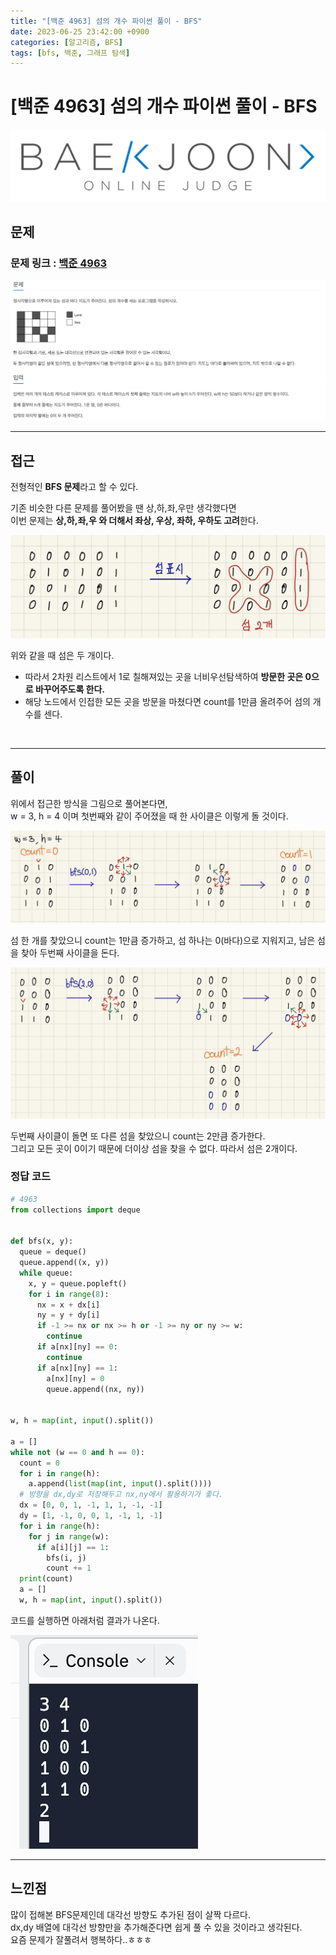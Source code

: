 ```yaml
---
title: "[백준 4963] 섬의 개수 파이썬 풀이 - BFS"
date: 2023-06-25 23:42:00 +0900
categories: [알고리즘, BFS]
tags: [bfs, 백준, 그래프 탐색]
---
```


# [백준 4963] 섬의 개수 파이썬 풀이 - BFS

![main-img](/assets/img/boj-logo.png)

## 문제

### 문제 링크 : [백준 4963](https://www.acmicpc.net/problem/4963)

![문제](/assets/img/4963.png)
<br>

---

## 접근

전형적인 **BFS 문제**라고 할 수 있다.

기존 비슷한 다른 문제를 풀어봤을 땐 상,하,좌,우만 생각했다면
<br>
이번 문제는 **상,하,좌,우 와 더해서 좌상, 우상, 좌하, 우하도 고려**한다.

![문제](/assets/img/4963-bfs0.jpg)

위와 같을 때 섬은 두 개이다.
<br>

- 따라서 2차원 리스트에서 1로 칠해져있는 곳을 너비우선탐색하여 **방문한 곳은 0으로 바꾸어주도록 한다.**
- 해당 노드에서 인접한 모든 곳을 방문을 마쳤다면 count를 1만큼 올려주어 섬의 개수를 센다.

<br>

---

## 풀이

위에서 접근한 방식을 그림으로 풀어본다면,
<br>
w = 3, h = 4 이며 첫번째와 같이 주어졌을 때 한 사이클은 이렇게 돌 것이다.

![문제](/assets/img/4963-bfs1.jpg)

섬 한 개를 찾았으니 count는 1만큼 증가하고, 섬 하나는 0(바다)으로 지워지고, 남은 섬을 찾아 두번째 사이클을 돈다.

![문제](/assets/img/4963-bfs2.jpg)

두번째 사이클이 돌면 또 다른 섬을 찾았으니 count는 2만큼 증가한다.
<br>
그리고 모든 곳이 0이기 때문에 더이상 섬을 찾을 수 없다. 따라서 섬은 2개이다.

### 정답 코드

```python
# 4963
from collections import deque


def bfs(x, y):
  queue = deque()
  queue.append((x, y))
  while queue:
    x, y = queue.popleft()
    for i in range(8):
      nx = x + dx[i]
      ny = y + dy[i]
      if -1 >= nx or nx >= h or -1 >= ny or ny >= w:
        continue
      if a[nx][ny] == 0:
        continue
      if a[nx][ny] == 1:
        a[nx][ny] = 0
        queue.append((nx, ny))


w, h = map(int, input().split())

a = []
while not (w == 0 and h == 0):
  count = 0
  for i in range(h):
    a.append(list(map(int, input().split())))
  # 방향을 dx,dy로 저장해두고 nx,ny에서 활용하기가 좋다.
  dx = [0, 0, 1, -1, 1, 1, -1, -1]
  dy = [1, -1, 0, 0, 1, -1, 1, -1]
  for i in range(h):
    for j in range(w):
      if a[i][j] == 1:
        bfs(i, j)
        count += 1
  print(count)
  a = []
  w, h = map(int, input().split())
```

코드를 실행하면 아래처럼 결과가 나온다.

![문제](/assets/img/4963-bfs3.png)
<br>

---

## 느낀점

많이 접해본 BFS문제인데 대각선 방향도 추가된 점이 살짝 다르다.<br>
dx,dy 배열에 대각선 방향만을 추가해준다면 쉽게 풀 수 있을 것이라고 생각된다.
<br>
요즘 문제가 잘풀려서 행복하다..ㅎㅎㅎ
